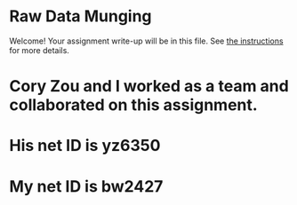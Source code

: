 # Raw Data Munging

Welcome! Your assignment write-up will be in this file.  See [the instructions](./instructions.md) for more details.
# Cory Zou and I worked as a team and collaborated on this assignment.
# His net ID is yz6350
# My net ID is bw2427